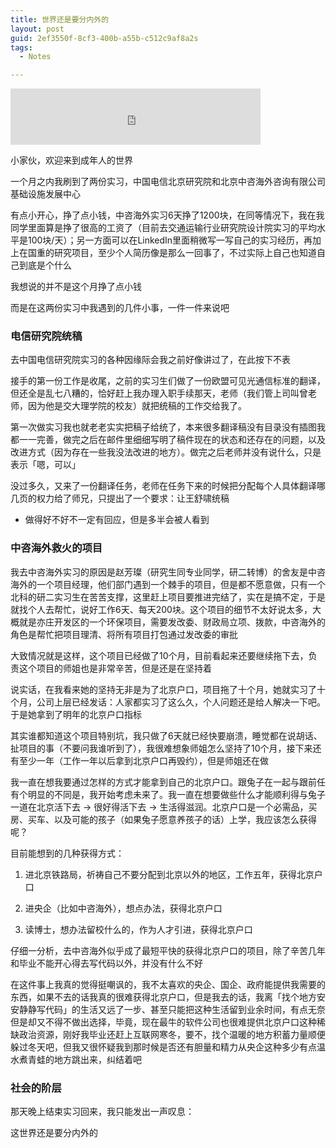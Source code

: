 ```yaml
---
title: 世界还是要分内外的
layout: post
guid: 2ef3550f-8cf3-400b-a55b-c512c9af8a2s
tags:
  - Notes

---
```


<iframe frameborder="no" border="0" marginwidth="0" marginheight="0" width="400" height="90" src="http://music.163.com/outchain/player?type=2&id=5043818&auto=0&height=66"></iframe>

小家伙，欢迎来到成年人的世界

一个月之内我刷到了两份实习，中国电信北京研究院和北京中咨海外咨询有限公司基础设施发展中心

有点小开心，挣了点小钱，中咨海外实习6天挣了1200块，在同等情况下，我在我同学里面算是挣了很高的工资了（目前去交通运输行业研究院设计院实习的平均水平是100块/天）；另一方面可以在LinkedIn里面稍微写一写自己的实习经历，再加上在国重的研究项目，至少个人简历像是那么一回事了，不过实际上自己也知道自己到底是个什么

我想说的并不是这个月挣了点小钱

而是在这两份实习中我遇到的几件小事，一件一件来说吧

### 电信研究院统稿

去中国电信研究院实习的各种因缘际会我之前好像讲过了，在此按下不表

接手的第一份工作是收尾，之前的实习生们做了一份欧盟可见光通信标准的翻译，但还全是乱七八糟的，恰好赶上我办理入职手续那天，老师（我们管上司叫曾老师，因为他是交大理学院的校友）就把统稿的工作交给我了。

第一次做实习我也就老老实实把稿子给统了，本来很多翻译稿没有目录没有插图我都一一完善，做完之后在邮件里细细写明了稿件现在的状态和还存在的问题，以及改进方式（因为存在一些我没法改进的地方）。做完之后老师并没有说什么，只是表示「嗯，可以」

没过多久，又来了一份翻译任务，老师在任务下来的时候把分配每个人具体翻译哪几页的权力给了师兄，只提出了一个要求：让王舒啸统稿

+ 做得好不好不一定有回应，但是多半会被人看到

### 中咨海外救火的项目

我去中咨海外实习的原因是赵芳璨（研究生同专业同学，研二转博）的舍友是中咨海外的一个项目经理，他们部门遇到一个棘手的项目，但是都不愿意做，只有一个北科的研二实习生在苦苦支撑，这里赶上项目要推进完结了，实在是搞不定，于是就找个人去帮忙，说好工作6天、每天200块。这个项目的细节不太好说太多，大概就是亦庄开发区的一个环保项目，需要发改委、财政局立项、拨款，中咨海外的角色是帮忙把项目理清、将所有项目打包通过发改委的审批

大致情况就是这样，这个项目已经做了10个月，目前看起来还要继续拖下去，负责这个项目的师姐也是非常辛苦，但是还是在坚持着

说实话，在我看来她的坚持无非是为了北京户口，项目拖了十个月，她就实习了十个月，公司上层已经发话：人家都实习了这么久，个人问题还是给人解决一下吧。于是她拿到了明年的北京户口指标

其实谁都知道这个项目特别坑，我只做了6天就已经快要崩溃，睡觉都在说胡话、扯项目的事（不要问我谁听到了），我很难想象师姐怎么坚持了10个月，接下来还有至少一年（工作一年以后拿到北京户口再毁约），但是师姐还在做

我一直在想我要通过怎样的方式才能拿到自己的北京户口。跟兔子在一起与跟前任有个明显的不同是，我开始考虑未来了。我一直在想要做些什么才能顺利得与兔子一道在北京活下去 → 很好得活下去 → 生活得滋润。北京户口是一个必需品，买房、买车、以及可能的孩子（如果兔子愿意养孩子的话）上学，我应该怎么获得呢？

目前能想到的几种获得方式：

1. 进北京铁路局，祈祷自己不要分配到北京以外的地区，工作五年，获得北京户口

2. 进央企（比如中咨海外），想点办法，获得北京户口

3. 读博士，想办法留校什么的，作为人才引进，获得北京户口

仔细一分析，去中咨海外似乎成了最短平快的获得北京户口的项目，除了辛苦几年和毕业不能开心得去写代码以外，并没有什么不好

在这件事上我真的觉得挺嘲讽的，我不太喜欢的央企、国企、政府能提供我需要的东西，如果不去的话我真的很难获得北京户口，但是我去的话，我离「找个地方安安静静写代码」的生活又远了一步、甚至只能把这种生活留到业余时间，有点无奈但是却又不得不做出选择，毕竟，现在最牛的软件公司也很难提供北京户口这种稀缺政治资源，刚好我毕业还赶上互联网寒冬，要不，找个温暖的地方积蓄力量顺便躲过冬天吧，但我又很怀疑我到那时候是否还有胆量和精力从央企这种多少有点温水煮青蛙的地方跳出来，纠结着吧

### 社会的阶层


那天晚上结束实习回来，我只能发出一声叹息：

这世界还是要分内外的
